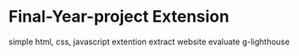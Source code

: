 # Final-Year-project Extension

simple html, css, javascript 
extention
extract website
evaluate
g-lighthouse
